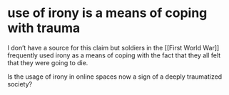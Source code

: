 # use of irony is a means of coping with trauma

I don&rsquo;t have a source for this claim but soldiers in the [[First World War]] frequently used irony as a means of coping with the fact that they all felt that they were going to die.

Is the usage of irony in online spaces now a sign of a deeply traumatized society?


